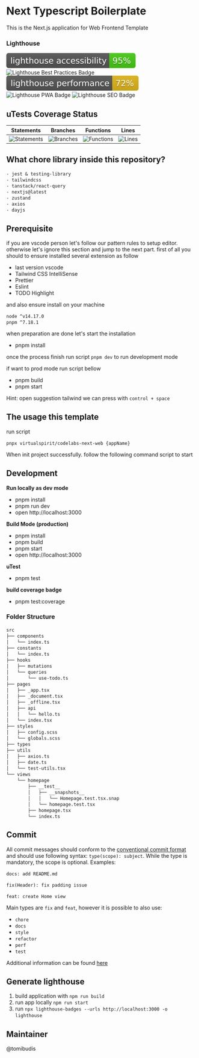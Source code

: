 # Next Typescript Boilerplate

This is the Next.js application for Web Frontend Template

### Lighthouse

![Lighthouse Accessibility Badge](./lighthouse/lighthouse_accessibility.svg) ![Lighthouse Best Practices Badge](./lighthouse/lighthouse_best-practices.svg) ![Lighthouse Performance Badge](./lighthouse/lighthouse_performance.svg) ![Lighthouse PWA Badge](./lighthouse/lighthouse_pwa.svg) ![Lighthouse SEO Badge](./lighthouse/lighthouse_seo.svg)

## uTests Coverage Status

| Statements                                                                         | Branches                                                                       | Functions                                                                           | Lines                                                                       |
| ---------------------------------------------------------------------------------- | ------------------------------------------------------------------------------ | ----------------------------------------------------------------------------------- | --------------------------------------------------------------------------- |
| ![Statements](https://img.shields.io/badge/statements-77.12%25-red.svg?style=flat) | ![Branches](https://img.shields.io/badge/branches-54.23%25-red.svg?style=flat) | ![Functions](https://img.shields.io/badge/functions-87.09%25-yellow.svg?style=flat) | ![Lines](https://img.shields.io/badge/lines-81.11%25-yellow.svg?style=flat) |

## What chore library inside this repository?

```
- jest & testing-library
- tailwindcss
- tanstack/react-query
- nextjs@latest
- zustand
- axios
- dayjs
```

## Prerequisite

if you are vscode person let's follow our pattern rules to setup editor. otherwise let's ignore this section and jump to the next part.
first of all you should to ensure installed several extension as follow

- last version vscode
- Tailwind CSS IntelliSense
- Prettier
- Eslint
- TODO Highlight

and also ensure install on your machine

```
node ^v14.17.0
pnpm ^7.18.1
```

when preparation are done let's start the installation

- pnpm install

once the process finish
run script `pnpm dev` to run development mode

if want to prod mode
run script bellow

- pnpm build
- pnpm start

Hint:
open suggestion tailwind we can press with `control + space`

## The usage this template

run script

```
pnpx virtualspirit/codelabs-next-web {appName}
```

When init project successfully. follow the following command script to start

## Development

**Run locally as dev mode**

- pnpm install
- pnpm run dev
- open http://localhost:3000

**Build Mode (production)**

- pnpm install
- pnpm build
- pnpm start
- open http://localhost:3000

**uTest**

- pnpm test

**build coverage badge**

- pnpm test:coverage

### Folder Structure

```
src
├── components
│   └── index.ts
├── constants
│   └── index.ts
├── hooks
│   ├── mutations
│   └── queries
│       └── use-todo.ts
├── pages
│   ├── _app.tsx
│   ├── _document.tsx
│   ├── _offline.tsx
│   ├── api
│   │   └── hello.ts
│   └── index.tsx
├── styles
│   ├── config.scss
│   └── globals.scss
├── types
├── utils
│   ├── axios.ts
│   ├── date.ts
│   └── test-utils.tsx
└── views
    └── homepage
        ├── __test__
        │   ├── __snapshots__
        │   │   └── Homepage.test.tsx.snap
        │   └── homepage.test.tsx
        ├── homepage.tsx
        └── index.ts
```

## Commit

All commit messages should conform to the [conventional commit format](https://www.conventionalcommits.org) and should use following syntax: `type(scope): subject`. While the type is mandatory, the scope is optional.
Examples:

```
docs: add README.md
```

```
fix(Header): fix padding issue
```

```
feat: create Home view
```

Main types are `fix` and `feat`, however it is possible to also use:

- `chore`
- `docs`
- `style`
- `refactor`
- `perf`
- `test`

Additional information can be found [here](https://github.com/KWRI/engineering-resources/blob/develop/git/commit_standards.md)

## Generate lighthouse

1. build application with `npm run build`
2. run app locally `npm run start`
3. run `npx lighthouse-badges --urls http://localhost:3000 -o lighthouse`

## Maintainer

@tomibudis

